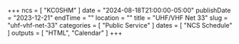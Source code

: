 +++
ncs = [ "KC0SHM" ]
date = "2024-08-18T21:00:00-05:00"
publishDate = "2023-12-21"
endTime = ""
location = ""
title = "UHF/VHF Net 33"
slug = "uhf-vhf-net-33"
categories = [ "Public Service" ]
dates = [ "NCS Schedule" ]
outputs = [ "HTML", "Calendar" ]
+++

